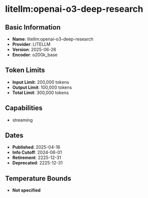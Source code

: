 # litellm:openai-o3-deep-research

## Basic Information
- **Name**: litellm:openai-o3-deep-research
- **Provider**: LITELLM
- **Version**: 2025-06-26
- **Encoder**: o200k_base

## Token Limits
- **Input Limit**: 200,000 tokens
- **Output Limit**: 100,000 tokens
- **Total Limit**: 300,000 tokens

## Capabilities


- streaming



## Dates
- **Published**: 2025-04-16
- **Info Cutoff**: 2024-06-01
- **Retirement**: 2225-12-31
- **Deprecated**: 2225-12-31

## Temperature Bounds

- **Not specified**




